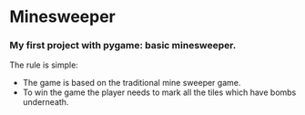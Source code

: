 # Minesweeper
### My first project with pygame: basic minesweeper.  
  The rule is simple:  
  * The game is based on the traditional mine sweeper game.  
  * To win the game the player needs to mark all the tiles which have bombs underneath.
